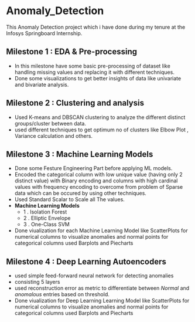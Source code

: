 # Anomaly_Detection
This Anomaly Detection project which i have done during my tenure at the Infosys Springboard Internship.

## Milestone 1 : EDA & Pre-processing 
- In this milestone  have some basic pre-processing of dataset like handling missing values and replacing it with different techniques.
- Done some visualizations to get better insights of data like univariate and bivariate analysis.

## Milestone 2 : Clustering and analysis
- Used K-means and DBSCAN clustering to analyze the different distinct groups/cluster between data.
- used different techniques to get optimum no of clusters like Elbow Plot , Variance calculation and others.

## Milestone 3 : Machine Learning Models
- Done some Festure Engineering Part before applying ML models.
- Encoded the categorical column with low unique value (having only 2 distinct value) with Binary encoding and columns with high cardinal values with frequency encoding to overcome from problem of Sparse data which can be occured by using other techniques.
- Used Standard Scalar to Scale all The values.
-  **Machine Learning Models**
    - 1 . Isolation Forest
    - 2 . Elliptic Envelope
    - 3 . One-Class SVM
- Done viualization for each Machine Learning Model like ScatterPlots for numerical columns to visualize anomalies and normal points for categorical columns used Barplots and Piecharts

## Milestone 4 : Deep Learning Autoencoders
- used simple feed-forward neural network for detecting anomalies
- consisting 5 layers
- used reconstruction error as metric to differentiate between _Normal_ and _anomalous_ entries based on threshold.
- Done viualization for Deep Learning Learning Model like ScatterPlots for numerical columns to visualize anomalies and normal points for categorical columns used Barplots and Piecharts
